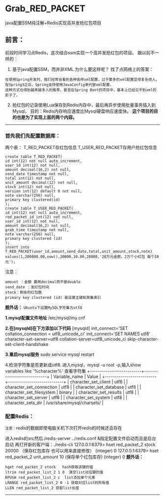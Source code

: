 # Grab_RED_PACKET
java配置SSM纯注解+Redis实现高并发抢红包项目

## 前言：
前段时间学习点Redis，这次结合ssm实现一个高并发抢红包的项目。
跟以前不一样的：
1. 基于java配置SSM，而并非XML.为什么要这样呢？
找了点网络上的答案：
```
在使用Spring开发时，我们经常会看到各种各样xml配置，过于繁多的xml配置显得复杂烦人。  
在Spring3之后，Spring支持使用JavaConfig来代替xml配置，  
这种方式也得到越来越多人的推荐，甚至在Spring Boot的项目中，基本上已经见不到xml的影子了。
```
2. 抢红包的记录使用Lua保存到Redis内存中，最后再异步使用批量事务插入到Mysql。
目的：Redis内存响应速度比Mysql硬盘响应速度快。
**这个项目的目的也是为了实现上面的两个内容。**
***
### 首先我们先配置数据库：
两个表：
T_RED_PACKET存红包信息
T_USER_RED_PACKET存用户抢红包信息
```
create table T_RED_PACKET(
id int(12) not null auto_increment,
user_id int(12) not null,
amount decimal(16,2) not null,
send_date timestamp not null,
total int(12) not null,
unit_amount decimal(12) not null,
stock int(12) not null,
version int(12) default 0 not null,
note varchar(256) null,
primary key clustered(id)
);
create table T_USER_RED_PACKET(
id int(12) not null auto_increment,
red_packet_id int(12) not null,
user_id int(12) not null,
amount decimal(16,2) not null,
grab_time timestamp not null,
note varchar(256) null,
primary key clustered (id) 
);
insert into T_RED_PACKET(user_id,amount,send_date,total,unit_amount,stock,note)
values(1,200000.00,now(),20000,10.00,20000,'20万元金额，2万个小红包 每个10元');
```
注意：
```
amount ：金额 要用decimal而不是double
send_date ：发红包时间
stock：剩余的红包数
primary key clustered (id) 是设置主键和聚集索引
```
**题外话：**
`Ubuntu下设置MySQL字符集为utf8`

**1.mysql配置文件地址**
/etc/mysql/my.cnf

**2.在[mysqld]在下方添加以下代码**
[mysqld]
init_connect='SET collation_connection = utf8_unicode_ci'
init_connect='SET NAMES utf8'
character-set-server=utf8
collation-server=utf8_unicode_ci
skip-character-set-client-handshake

**3.重启mysql服务**
sudo service mysql restart

4.检测字符集是否更新成utf8.
进入mysql，mysql -u root -p,输入show variables like '%character%' 查看字符集
+--------------------------+----------------------------+
| Variable_name | Value |
+--------------------------+----------------------------+
| character_set_client | utf8 |
| character_set_connection | utf8 |
| character_set_database | utf8 |
| character_set_filesystem | binary |
| character_set_results | utf8 |
| character_set_server | utf8 |
| character_set_system | utf8 |
| character_sets_dir | /usr/share/mysql/charsets/ |

### 配置Redis：
`注意：`redis的数据即使电脑关机下次打开redis的时候还会存在

进入redis的src然后./redis-server ../redis.conf &指定配置文件启动而且是后台启动
再打开新的客户端：./redis-cli
127.0.0.1:6379> hset red_packet_2 stock 20000        （保存红包库存 也可以用来直接修改）
(integer) 0
127.0.0.1:6379> hset red_packet_2 unit_amount 10     (保存单个红包库存)
(integer) 0
**题外话：**
```
hget red_packet_2 stock   hash获取该键的值
ltrim red_packet_list_2 1 0  清空list对应键的值
RPUSH red_packet_list_2 c  list添加单个元素
LRANGE red_packet_list_2 0 -1 获取对应list的所有值
LLEN red_packet_list_2 获取list长度
```
***
